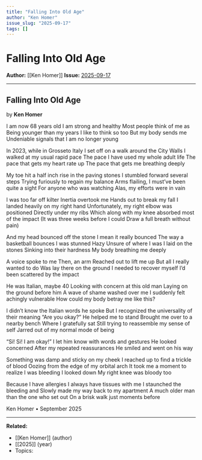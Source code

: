 ```yaml
---
title: "Falling Into Old Age"
author: "Ken Homer"
issue_slug: "2025-09-17"
tags: []
---
```


# Falling Into Old Age

**Author:** [[Ken Homer]]
**Issue:** [2025-09-17](https://plex.collectivesensecommons.org/2025-09-17/)

---

## Falling Into Old Age
by **Ken Homer**

I am now 68 years old
I am strong and healthy
Most people think of me as
Being younger than my years
I like to think so too
But my body sends me
Undeniable signals that
I am no longer young

In 2023, while in Grosseto Italy
I set off on a walk around the City Walls
I walked at my usual rapid pace
The pace I have used my whole adult life
The pace that gets my heart rate up
The pace that gets me breathing deeply

My toe hit a half inch rise in the paving stones
I stumbled forward several steps
Trying furiously to regain my balance
Arms flailing, I must’ve been quite a sight
For anyone who was watching
Alas, my efforts were in vain

I was too far off kilter
Inertia overtook me
Hands out to break my fall
I landed heavily on my right hand
Unfortunately, my right elbow was positioned
Directly under my ribs
Which along with my knee absorbed most of the impact
(It was three weeks before I could
Draw a full breath without pain)

And my head bounced off the stone
I mean it really bounced
The way a basketball bounces
I was stunned
Hazy
Unsure of where I was
I laid on the stones
Sinking into their hardness
My body breathing me deeply

A voice spoke to me
Then, an arm
Reached out to lift me up
But all I really wanted to do
Was lay there on the ground
I needed to recover myself
I’d been scattered by the impact

He was Italian, maybe 40
Looking with concern at this old man
Laying on the ground before him
A wave of shame washed over me
I suddenly felt achingly vulnerable
How could my body betray me like this?

I didn’t know the Italian words he spoke
But I recognized the universality of their meaning
“Are you okay?”
He helped me to stand
Brought me over to a nearby bench
Where I gratefully sat
Still trying to reassemble my sense of self
Jarred out of my normal mode of being

“Si! Si! I am okay!”
I let him know with words and gestures
He looked concerned
After my repeated reassurances
He smiled and went on his way

Something was damp and sticky on my cheek
I reached up to find a trickle of blood
Oozing from the edge of my orbital arch
It took me a moment to realize I was bleeding
I looked down
My right knee was bloody too

Because I have allergies
I always have tissues with me
I staunched the bleeding and
Slowly made my way back to my apartment
A much older man than the one who set out
On a brisk walk just moments before

Ken Homer • September 2025

---

**Related:**
- [[Ken Homer]] (author)
- [[2025]] (year)
- Topics: 

